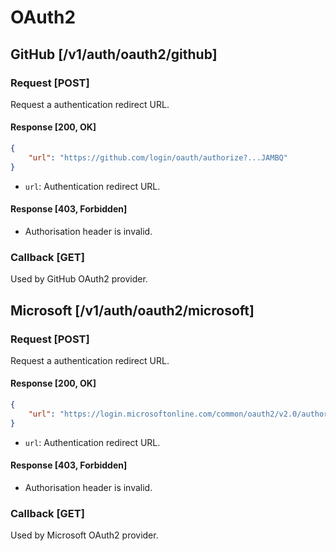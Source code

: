 # OAuth2

## GitHub [/v1/auth/oauth2/github]

### Request [POST]

Request a authentication redirect URL.

#### Response [200, OK]

```JSON
{
    "url": "https://github.com/login/oauth/authorize?...JAMBQ"
}
```

-   `url`: Authentication redirect URL.

#### Response [403, Forbidden]

-   Authorisation header is invalid.

### Callback [GET]

Used by GitHub OAuth2 provider.

## Microsoft [/v1/auth/oauth2/microsoft]

### Request [POST]

Request a authentication redirect URL.

#### Response [200, OK]

```JSON
{
    "url": "https://login.microsoftonline.com/common/oauth2/v2.0/authorize?...aRgyE"
}
```

-   `url`: Authentication redirect URL.

#### Response [403, Forbidden]

-   Authorisation header is invalid.

### Callback [GET]

Used by Microsoft OAuth2 provider.

